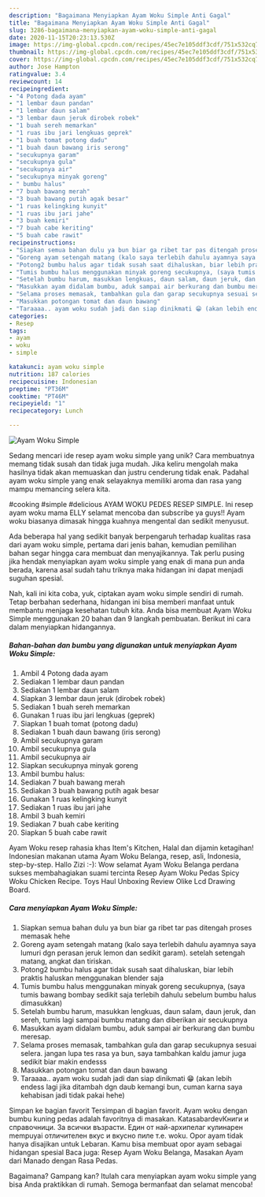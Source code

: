```yaml
---
description: "Bagaimana Menyiapkan Ayam Woku Simple Anti Gagal"
title: "Bagaimana Menyiapkan Ayam Woku Simple Anti Gagal"
slug: 3286-bagaimana-menyiapkan-ayam-woku-simple-anti-gagal
date: 2020-11-15T20:23:13.530Z
image: https://img-global.cpcdn.com/recipes/45ec7e105ddf3cdf/751x532cq70/ayam-woku-simple-foto-resep-utama.jpg
thumbnail: https://img-global.cpcdn.com/recipes/45ec7e105ddf3cdf/751x532cq70/ayam-woku-simple-foto-resep-utama.jpg
cover: https://img-global.cpcdn.com/recipes/45ec7e105ddf3cdf/751x532cq70/ayam-woku-simple-foto-resep-utama.jpg
author: Jose Hampton
ratingvalue: 3.4
reviewcount: 14
recipeingredient:
- "4 Potong dada ayam"
- "1 lembar daun pandan"
- "1 lembar daun salam"
- "3 lembar daun jeruk dirobek robek"
- "1 buah sereh memarkan"
- "1 ruas ibu jari lengkuas geprek"
- "1 buah tomat potong dadu"
- "1 buah daun bawang iris serong"
- "secukupnya garam"
- "secukupnya gula"
- "secukupnya air"
- "secukupnya minyak goreng"
- " bumbu halus"
- "7 buah bawang merah"
- "3 buah bawang putih agak besar"
- "1 ruas kelingking kunyit"
- "1 ruas ibu jari jahe"
- "3 buah kemiri"
- "7 buah cabe keriting"
- "5 buah cabe rawit"
recipeinstructions:
- "Siapkan semua bahan dulu ya bun biar ga ribet tar pas ditengah proses memasak hehe"
- "Goreng ayam setengah matang (kalo saya terlebih dahulu ayamnya saya lumuri dgn perasan jeruk lemon dan sedikit garam). setelah setengah matang, angkat dan tiriskan."
- "Potong2 bumbu halus agar tidak susah saat dihaluskan, biar lebih praktis haluskan menggunakan blender saja"
- "Tumis bumbu halus menggunakan minyak goreng secukupnya, (saya tumis bawang bombay sedikit saja terlebih dahulu sebelum bumbu halus dimasukkan)"
- "Setelah bumbu harum, masukkan lengkuas, daun salam, daun jeruk, dan sereh, tumis lagi sampai bumbu matang dan diberikan air secukupnya"
- "Masukkan ayam didalam bumbu, aduk sampai air berkurang dan bumbu meresap."
- "Selama proses memasak, tambahkan gula dan garap secukupnya sesuai selera. jangan lupa tes rasa ya bun, saya tambahkan kaldu jamur juga sedikit biar makin endesss"
- "Masukkan potongan tomat dan daun bawang"
- "Taraaaa.. ayam woku sudah jadi dan siap dinikmati 😁 (akan lebih endess lagi jika ditambah dgn daub kemangi bun, cuman karna saya kehabisan jadi tidak pakai hehe)"
categories:
- Resep
tags:
- ayam
- woku
- simple

katakunci: ayam woku simple 
nutrition: 187 calories
recipecuisine: Indonesian
preptime: "PT36M"
cooktime: "PT46M"
recipeyield: "1"
recipecategory: Lunch

---
```



![Ayam Woku Simple](https://img-global.cpcdn.com/recipes/45ec7e105ddf3cdf/751x532cq70/ayam-woku-simple-foto-resep-utama.jpg)

Sedang mencari ide resep ayam woku simple yang unik? Cara membuatnya memang tidak susah dan tidak juga mudah. Jika keliru mengolah maka hasilnya tidak akan memuaskan dan justru cenderung tidak enak. Padahal ayam woku simple yang enak selayaknya memiliki aroma dan rasa yang mampu memancing selera kita.

#cooking #simple #delicious AYAM WOKU PEDES RESEP SIMPLE. Ini resep ayam woku mama ELLY selamat mencoba dan subscribe ya guys!! Ayam woku biasanya dimasak hingga kuahnya mengental dan sedikit menyusut.

Ada beberapa hal yang sedikit banyak berpengaruh terhadap kualitas rasa dari ayam woku simple, pertama dari jenis bahan, kemudian pemilihan bahan segar hingga cara membuat dan menyajikannya. Tak perlu pusing jika hendak menyiapkan ayam woku simple yang enak di mana pun anda berada, karena asal sudah tahu triknya maka hidangan ini dapat menjadi suguhan spesial.


Nah, kali ini kita coba, yuk, ciptakan ayam woku simple sendiri di rumah. Tetap berbahan sederhana, hidangan ini bisa memberi manfaat untuk membantu menjaga kesehatan tubuh kita. Anda bisa membuat Ayam Woku Simple menggunakan 20 bahan dan 9 langkah pembuatan. Berikut ini cara dalam menyiapkan hidangannya.

<!--inarticleads1-->

##### Bahan-bahan dan bumbu yang digunakan untuk menyiapkan Ayam Woku Simple:

1. Ambil 4 Potong dada ayam
1. Sediakan 1 lembar daun pandan
1. Sediakan 1 lembar daun salam
1. Siapkan 3 lembar daun jeruk (dirobek robek)
1. Sediakan 1 buah sereh memarkan
1. Gunakan 1 ruas ibu jari lengkuas (geprek)
1. Siapkan 1 buah tomat (potong dadu)
1. Sediakan 1 buah daun bawang (iris serong)
1. Ambil secukupnya garam
1. Ambil secukupnya gula
1. Ambil secukupnya air
1. Siapkan secukupnya minyak goreng
1. Ambil  bumbu halus:
1. Sediakan 7 buah bawang merah
1. Sediakan 3 buah bawang putih agak besar
1. Gunakan 1 ruas kelingking kunyit
1. Sediakan 1 ruas ibu jari jahe
1. Ambil 3 buah kemiri
1. Sediakan 7 buah cabe keriting
1. Siapkan 5 buah cabe rawit


Ayam Woku resep rahasia khas Item&#39;s Kitchen, Halal dan dijamin ketagihan! Indonesian makanan utama Ayam Woku Belanga, resep, asli, Indonesia, step-by-step. Hallo Zizi :-): Wow selamat Ayam Woku Belanga perdana sukses membahagiakan suami tercinta  Resep Ayam Woku Pedas Spicy Woku Chicken Recipe. Toys Haul Unboxing Review Olike Lcd Drawing Board. 

<!--inarticleads2-->

##### Cara menyiapkan Ayam Woku Simple:

1. Siapkan semua bahan dulu ya bun biar ga ribet tar pas ditengah proses memasak hehe
1. Goreng ayam setengah matang (kalo saya terlebih dahulu ayamnya saya lumuri dgn perasan jeruk lemon dan sedikit garam). setelah setengah matang, angkat dan tiriskan.
1. Potong2 bumbu halus agar tidak susah saat dihaluskan, biar lebih praktis haluskan menggunakan blender saja
1. Tumis bumbu halus menggunakan minyak goreng secukupnya, (saya tumis bawang bombay sedikit saja terlebih dahulu sebelum bumbu halus dimasukkan)
1. Setelah bumbu harum, masukkan lengkuas, daun salam, daun jeruk, dan sereh, tumis lagi sampai bumbu matang dan diberikan air secukupnya
1. Masukkan ayam didalam bumbu, aduk sampai air berkurang dan bumbu meresap.
1. Selama proses memasak, tambahkan gula dan garap secukupnya sesuai selera. jangan lupa tes rasa ya bun, saya tambahkan kaldu jamur juga sedikit biar makin endesss
1. Masukkan potongan tomat dan daun bawang
1. Taraaaa.. ayam woku sudah jadi dan siap dinikmati 😁 (akan lebih endess lagi jika ditambah dgn daub kemangi bun, cuman karna saya kehabisan jadi tidak pakai hehe)


Simpan ke bagian favorit Tersimpan di bagian favorit. Ayam woku dengan bumbu kuning pedas adalah favoritnya di masakan. KatasabardevКниги и справочници. За всички възрасти. Един от най-архипелаг кулинарен mempuyai отличителен вкус и вкусно пиле т.е. woku. Opor ayam tidak hanya disajikan untuk Lebaran. Kamu bisa membuat opor ayam sebagai hidangan spesial Baca juga: Resep Ayam Woku Belanga, Masakan Ayam dari Manado dengan Rasa Pedas. 

Bagaimana? Gampang kan? Itulah cara menyiapkan ayam woku simple yang bisa Anda praktikkan di rumah. Semoga bermanfaat dan selamat mencoba!
